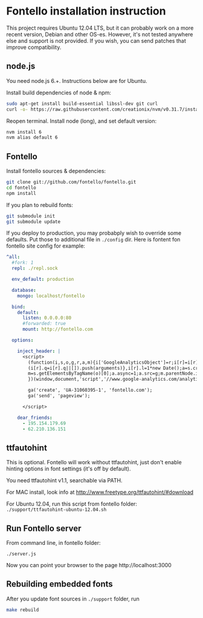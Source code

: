 Fontello installation instruction
=================================

This project requires Ubuntu 12.04 LTS, but it can probably work on a
more recent version, Debian and other OS-es. However, it's not tested anywhere else
and support is not provided. If you wish, you can send patches that improve compatibility.


## node.js

You need node.js 6.+. Instructions below are for Ubuntu.

Install build dependencies of node & npm:

```bash
sudo apt-get install build-essential libssl-dev git curl
curl -o- https://raw.githubusercontent.com/creationix/nvm/v0.31.7/install.sh | bash
```

Reopen terminal. Install node (long), and set default version:

```bash
nvm install 6
nvm alias default 6
```


## Fontello

Install fontello sources & dependencies:

```bash
git clone git://github.com/fontello/fontello.git
cd fontello
npm install
```

If you plan to rebuild fonts:

```bash
git submodule init
git submodule update
```

If you deploy to production, you may probabply wish to override some defaults. Put those to
additional file in `./config` dir. Here is fontent fon fontello site config for example:

```yaml
^all:
  #fork: 1
  repl: ./repl.sock

  env_default: production

  database:
    mongo: localhost/fontello

  bind:
    default:
      listen: 0.0.0.0:80
      #forwarded: true
      mount: http://fontello.com

  options:

    inject_header: |
      <script>
        (function(i,s,o,g,r,a,m){i['GoogleAnalyticsObject']=r;i[r]=i[r]||function(){
        (i[r].q=i[r].q||[]).push(arguments)},i[r].l=1*new Date();a=s.createElement(o),
        m=s.getElementsByTagName(o)[0];a.async=1;a.src=g;m.parentNode.insertBefore(a,m)
        })(window,document,'script','//www.google-analytics.com/analytics.js','ga');

        ga('create', 'UA-31060395-1', 'fontello.com');
        ga('send', 'pageview');

      </script>

    dear_friends:
      - 195.154.179.69
      - 62.210.136.151
```


## ttfautohint

This is optional. Fontello will work without ttfautohint, just don't enable
hinting options in font settings (it's off by default).

You need ttfautohint v1.1, searchable via PATH.

For MAC install, look info at http://www.freetype.org/ttfautohint/#download

For Ubuntu 12.04, run this script from fontello folder: `./support/ttfautohint-ubuntu-12.04.sh`


## Run Fontello server

From command line, in fontello folder:

    ./server.js

Now you can point your browser to the page http://localhost:3000


## Rebuilding embedded fonts

After you update font sources in `./support` folder, run

```bash
make rebuild
```
